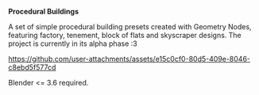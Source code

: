 **Procedural Buildings**

A set of simple procedural building presets created with Geometry Nodes,
featuring factory, tenement, block of flats and skyscraper designs.
The project is currently in its alpha phase :3

https://github.com/user-attachments/assets/e15c0cf0-80d5-409e-8046-c8ebd5f577cd

Blender <= 3.6 required.
